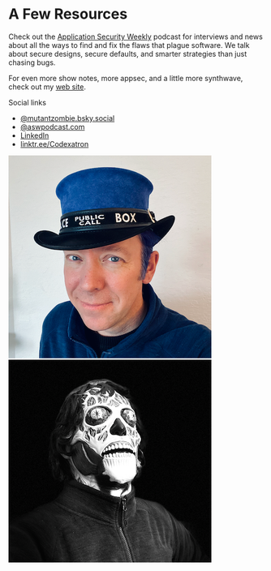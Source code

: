 # A Few Resources

Check out the [Application Security Weekly] podcast for interviews and news about all the ways to find and fix the flaws that plague software. We talk about secure designs, secure defaults, and smarter strategies than just chasing bugs.

For even more show notes, more appsec, and a little more synthwave, check out my [web site].

Social links
 - [@mutantzombie.bsky.social](https://bsky.app/profile/mutantzombie.bsky.social)
 - [@aswpodcast.com](https://bsky.app/profile/aswpodcast.com)
 - [LinkedIn](https://www.linkedin.com/in/zombie/)
 - [linktr.ee/Codexatron](https://linktr.ee/codexatron)

![Mike Shema Tardis Top Hat]
![Mike Shema They Live]


[Application Security Weekly]: https://www.scworld.com/podcast-show/application-security-weekly
[web site]: https://dangerouserrors.com
[Mike Shema Tardis Top Hat]: assets/mike-shema-tardis-top-hat.png
[Mike Shema They Live]: assets/mike-shema-they-live.png
